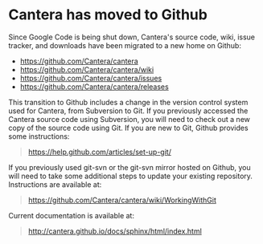 # Cantera has moved to Github #
Since Google Code is being shut down, Cantera's source code, wiki, issue tracker, and downloads have been migrated to a new home on Github:

  * https://github.com/Cantera/cantera
  * https://github.com/Cantera/cantera/wiki
  * https://github.com/Cantera/cantera/issues
  * https://github.com/Cantera/cantera/releases

This transition to Github includes a change in the version control system used for Cantera, from Subversion to Git. If you previously accessed the Cantera source code using Subversion, you will need to check out a new copy of the source code using Git. If you are new to Git, Github provides some instructions:

> https://help.github.com/articles/set-up-git/

If you previously used git-svn or the git-svn mirror hosted on Github, you will need to take some additional steps to update your existing repository. Instructions are available at:

> https://github.com/Cantera/cantera/wiki/WorkingWithGit

Current documentation is available at:

> http://cantera.github.io/docs/sphinx/html/index.html
